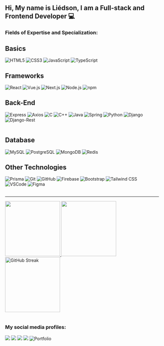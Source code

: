## Hi, My name is Liédson, I am a Full-stack and Frontend Developer 💻

### Fields of Expertise and Specialization:

<table style="border-collapse: collapse;">
  <div style="text-align: left;">
    <h2>Basics</h2>
    <img src="https://img.shields.io/badge/HTML5-E34F26?style=for-the-badge&logo=html5&logoColor=white" alt="HTML5">
    <img src="https://img.shields.io/badge/CSS3-1572B6?style=for-the-badge&logo=css3&logoColor=white" alt="CSS3">
    <img src="https://img.shields.io/badge/JavaScript-F7DF1E?style=for-the-badge&logo=javascript&logoColor=black" alt="JavaScript">
    <img src="https://img.shields.io/badge/TypeScript-007ACC?style=for-the-badge&logo=typescript&logoColor=white" alt="TypeScript">
  </div>
  <div style="text-align: left;">
    <h2>Frameworks</h2>
    <img src="https://img.shields.io/badge/React-61DAFB?style=for-the-badge&logo=react&logoColor=black" alt="React">
    <img src="https://img.shields.io/badge/Vue.js-4FC08D?style=for-the-badge&logo=vue.js&logoColor=white" alt="Vue.js">
    <img src="https://img.shields.io/badge/Next.js-000000?style=for-the-badge&logo=next.js&logoColor=white" alt="Next.js">
    <img src="https://img.shields.io/badge/Node.js-339933?style=for-the-badge&logo=nodedotjs&logoColor=white" alt="Node.js">
    <img src="https://img.shields.io/badge/npm-CB3837?style=for-the-badge&logo=npm&logoColor=white" alt="npm">
  </div>
  <div style="text-align: left;">
    <h2>Back-End</h2>
    <img src="https://img.shields.io/badge/Express-000000?style=for-the-badge&logo=express&logoColor=white" alt="Express">
    <img src="https://img.shields.io/badge/Axios-5A29E4?style=for-the-badge&logo=axios&logoColor=white" alt="Axios">
    <img src="https://img.shields.io/badge/C-00599C?style=for-the-badge&logo=c&logoColor=white" alt="C">
    <img src="https://img.shields.io/badge/C++-00599C?style=for-the-badge&logo=cplusplus&logoColor=white" alt="C++">
    <img src="https://img.shields.io/badge/Java-007396?style=for-the-badge&logo=java&logoColor=white" alt="Java">
    <img src="https://img.shields.io/badge/Spring-6DB33F?style=for-the-badge&logo=spring&logoColor=white" alt="Spring">
    <img src="https://img.shields.io/badge/Python-3776AB?style=for-the-badge&logo=python&logoColor=white" alt="Python">
    <img src="https://img.shields.io/badge/Django-092E20?style=for-the-badge&logo=django&logoColor=white" alt="Django">
    <img src="https://img.shields.io/badge/Django%20REST-FF1709?style=for-the-badge&logo=django&logoColor=white" alt="Django-Rest">
  </div>
</table>

<table style="border-collapse: collapse;">
  <div style="text-align: left;">
    <h2>Database</h2>
    <img src="https://img.shields.io/badge/MySQL-4479A1?style=for-the-badge&logo=mysql&logoColor=white" alt="MySQL">
    <img src="https://img.shields.io/badge/PostgreSQL-4169E1?style=for-the-badge&logo=postgresql&logoColor=white" alt="PostgreSQL">
    <img src="https://img.shields.io/badge/MongoDB-47A248?style=for-the-badge&logo=mongodb&logoColor=white" alt="MongoDB">
    <img src="https://img.shields.io/badge/Redis-DC382D?style=for-the-badge&logo=redis&logoColor=white" alt="Redis">
  </div>
  <div style="text-align: left;">
    <h2>Other Technologies</h2>
    <img src="https://img.shields.io/badge/Prisma-2D3748?style=for-the-badge&logo=prisma&logoColor=white" alt="Prisma">
    <img src="https://img.shields.io/badge/Git-F05032?style=for-the-badge&logo=git&logoColor=white" alt="Git">
    <img src="https://img.shields.io/badge/GitHub-181717?style=for-the-badge&logo=github&logoColor=white" alt="GitHub">
    <img src="https://img.shields.io/badge/Firebase-FFCA28?style=for-the-badge&logo=firebase&logoColor=black" alt="Firebase">
    <img src="https://img.shields.io/badge/Bootstrap-7952B3?style=for-the-badge&logo=bootstrap&logoColor=white" alt="Bootstrap">
    <img src="https://img.shields.io/badge/Tailwind_CSS-38B2AC?style=for-the-badge&logo=tailwind-css&logoColor=white" alt="Tailwind CSS">
    <img src="https://img.shields.io/badge/VSCode-0078D4?style=for-the-badge&logo=visual-studio-code&logoColor=white" alt="VSCode">
    <img src="https://img.shields.io/badge/Figma-F24E1E?style=for-the-badge&logo=figma&logoColor=white" alt="Figma">
  </div>
</table>

<hr>

<table>
  <a href="https://github.com/LiedsonLB">
    <img height="180em" src="https://github-readme-stats.vercel.app/api?username=LiedsonLB&show_icons=true&theme=radical&include_all_commits=true&count_private=true"/>
    <img height="180em" src="https://github-readme-stats.vercel.app/api/top-langs/?username=LiedsonLB&layout=compact&langs_count=10&theme=radical"/>
    <img height="180em" src="https://github-readme-streak-stats.herokuapp.com/?user=LiedsonLB&theme=radical&date_format=M%20j%5B%2C%20Y%5D" alt="GitHub Streak" />
  </a>
</table>
  
 ### My social media profiles:
  
  <div> 
  <a href="https://www.instagram.com/liedson.vue" target="_blank" style="text-decoration: none;">
    <img src="https://img.shields.io/badge/-Instagram-%23E4405F?style=for-the-badge&logo=instagram&logoColor=white" target="_blank">
  </a>
  <a href ="mailto:liedson.b9@gmail.com" style="text-decoration: none;">
    <img src="https://img.shields.io/badge/-Email-%23333?style=for-the-badge&logo=gmail&logoColor=white" target="_blank">
  </a>
  <a href="https://www.linkedin.com/in/liedsonlb" target="_blank" style="text-decoration: none;">
    <img src="https://img.shields.io/badge/-LinkedIn-%230077B5?style=for-the-badge&logo=linkedin&logoColor=white" target="_blank">
  </a>
  <a href="https://api.whatsapp.com/send?phone=558698635571" target="_blank" style="text-decoration: none;">
    <img src="https://img.shields.io/badge/-WhatsApp-%25B7D24?style=for-the-badge&logo=whatsapp&logoColor=white" target="_blank">
  </a>
  <a href="https://liedsonbarros.vercel.app/" target="_blank" style="text-decoration: none;">
    <img src="https://img.shields.io/badge/Portfolio-%238A2BE2?style=for-the-badge&logo=portfolio&logoColor=white" alt="Portfolio">
  </a>
</div>
